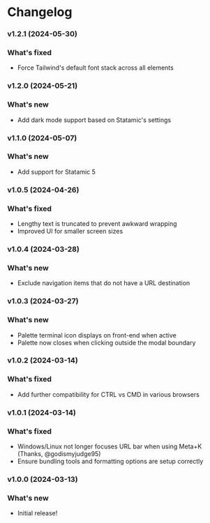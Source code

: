 # Changelog

### v1.2.1 (2024-05-30)

### What's fixed
* Force Tailwind's default font stack across all elements

### v1.2.0 (2024-05-21)

### What's new
* Add dark mode support based on Statamic's settings

### v1.1.0 (2024-05-07)

### What's new
* Add support for Statamic 5

### v1.0.5 (2024-04-26)

### What's fixed
* Lengthy text is truncated to prevent awkward wrapping
* Improved UI for smaller screen sizes

### v1.0.4 (2024-03-28)

### What's new
* Exclude navigation items that do not have a URL destination

### v1.0.3 (2024-03-27)

### What's new
* Palette terminal icon displays on front-end when active
* Palette now closes when clicking outside the modal boundary

### v1.0.2 (2024-03-14)

### What's fixed
* Add further compatibility for CTRL vs CMD in various browsers

### v1.0.1 (2024-03-14)

### What's fixed
* Windows/Linux not longer focuses URL bar when using Meta+K (Thanks, @godismyjudge95)
* Ensure bundling tools and formatting options are setup correctly

### v1.0.0 (2024-03-13)

### What's new
* Initial release!
